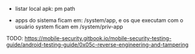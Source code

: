 
- listar local apk: pm path <package>

- apps do sistema ficam em: /system/app, e os que executam com o usuário system ficam em /system/priv-app


TODO: https://mobile-security.gitbook.io/mobile-security-testing-guide/android-testing-guide/0x05c-reverse-engineering-and-tampering
